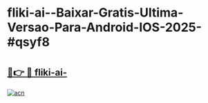 # fliki-ai--Baixar-Gratis-Ultima-Versao-Para-Android-IOS-2025-#qsyf8

# <h2><a href="https://ainizakaria.my?title=fliki-ai-&ref=24M">🔗👉 🔴 fliki-ai-</a></h2>

[![acn](https://github.com/user-attachments/assets/0f9c940e-d8b0-45ae-aac7-cd30a18b3e1c)](https://ainizakaria.my?title=fliki-ai-&ref=24M)

